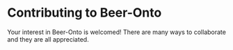 # Contributing to Beer-Onto

Your interest in Beer-Onto is welcomed! There are many ways to collaborate and they are all appreciated.
